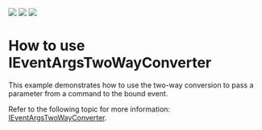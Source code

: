 <!-- default badges list -->
![](https://img.shields.io/endpoint?url=https://codecentral.devexpress.com/api/v1/VersionRange/354827630/21.1.5%2B)
[![](https://img.shields.io/badge/Open_in_DevExpress_Support_Center-FF7200?style=flat-square&logo=DevExpress&logoColor=white)](https://supportcenter.devexpress.com/ticket/details/T993309)
[![](https://img.shields.io/badge/📖_How_to_use_DevExpress_Examples-e9f6fc?style=flat-square)](https://docs.devexpress.com/GeneralInformation/403183)
<!-- default badges end -->
# How to use IEventArgsTwoWayConverter
This example demonstrates how to use the two-way conversion to pass a parameter from a command to the bound event.

Refer to the following topic for more information: [IEventArgsTwoWayConverter](https://docs.devexpress.com/WPF/DevExpress.Mvvm.UI.IEventArgsTwoWayConverter?v=21.1).
